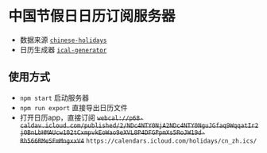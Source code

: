 # 中国节假日日历订阅服务器

- 数据来源 [`chinese-holidays`](https://github.com/bastengao/chinese-holidays-node#readme)
- 日历生成器 [`ical-generator`](https://github.com/sebbo2002/ical-generator)

## 使用方式
- `npm start` 启动服务器
- `npm run export` 直接导出日历文件
- 打开日历app，直接订阅 ~~`webcal://p68-caldav.icloud.com/published/2/NDc4NTY0NjA2NDc4NTY0NguJGfaq9WqqatIr2j0BnLbHMAUcw102tCxmpvkEoWao9eXVL8P4DFGPpmXs5RoJW19d-Rh566RMeSFmMngxxV4`~~ `https://calendars.icloud.com/holidays/cn_zh.ics/`
